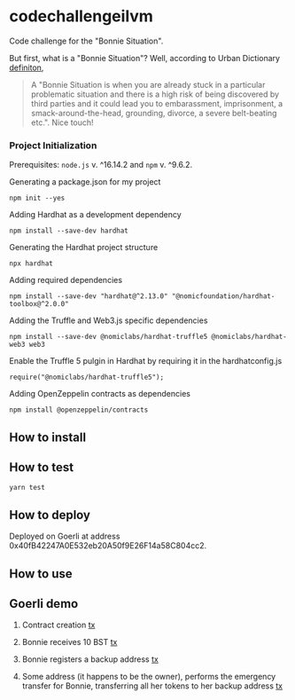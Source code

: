 # codechallengeilvm
Code challenge for the "Bonnie Situation".

But first, what is a "Bonnie Situation"? Well, according to Urban Dictionary [definiton](https://www.urbandictionary.com/define.php?term=Bonnie%20Situation), 

> A "Bonnie Situation is when you are already stuck in a particular problematic situation and there is a high risk of being discovered by third parties and it could lead you to embarassment, imprisonment, a smack-around-the-head, grounding, divorce, a severe belt-beating etc.". Nice touch!

### Project Initialization 

Prerequisites: `node.js` v. ^16.14.2 and `npm` v. ^9.6.2.

Generating a package.json for my project

`npm init --yes`

Adding Hardhat as a development dependency

`npm install --save-dev hardhat`

Generating the Hardhat project structure

`npx hardhat`

Adding required dependencies

`npm install --save-dev "hardhat@^2.13.0" "@nomicfoundation/hardhat-toolbox@^2.0.0"`

Adding the Truffle and Web3.js specific dependencies

`npm install --save-dev @nomiclabs/hardhat-truffle5 @nomiclabs/hardhat-web3 web3`

Enable the Truffle 5 pulgin in Hardhat by requiring it in the hardhatconfig.js

`require("@nomiclabs/hardhat-truffle5");`

Adding OpenZeppelin contracts as dependencies

`npm install @openzeppelin/contracts`



## How to install


## How to test

`yarn test`

## How to deploy
Deployed on Goerli at address 0x40fB42247A0E532eb20A50f9E26F14a58C804cc2.

## How to use

## Goerli demo

1. Contract creation [tx](https://goerli.etherscan.io/tx/0x81d405a3ae83819adbb602d02f89be65c452d3e7611818b3304cb2746a086709)

2. Bonnie receives 10 BST [tx](https://goerli.etherscan.io/tx/0x9b10699bbc67da8efa79f86805bb43948ac02fccedd186dfd8a9ba1cfbcb71e5)

3. Bonnie registers a backup address [tx](https://goerli.etherscan.io/tx/0x31fc538affda83ab63918f7e00afe5a3962a6ac8ae9c3de1d5478aa7ad620bea)

4. Some address (it happens to be the owner), performs the emergency transfer for Bonnie, transferring all her tokens to her backup address [tx](https://goerli.etherscan.io/tx/0x08407ae74272d03c8eaaedb503a03cd1b792e51be7be64a1704cbd04af2f779c)